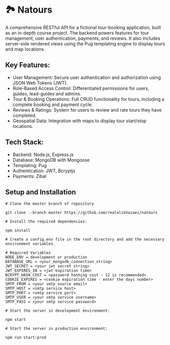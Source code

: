 # 🏞️ Natours
A comprehensive RESTful API for a fictional tour-booking application, built as an in-depth course project.
The backend powers features for tour management, user authentication, payments, and reviews.
It also includes server-side rendered views using the Pug templating engine to display tours and map locations.

## Key Features:

* User Management: Secure user authentication and authorization using JSON Web Tokens (JWT).
* Role-Based Access Control: Differentiated permissions for users, guides, lead-guides and admins.
* Tour & Booking Operations: Full CRUD functionality for tours, including a complete booking and payment cycle.
* Reviews & Ratings: System for users to review and rate tours they have completed.
* Geospatial Data: Integration with maps to display tour start/stop locations.

## Tech Stack:

* Backend: Node.js, Express.js
* Database: MongoDB with Mongoose
* Templating: Pug
* Authentication: JWT, Bcryptjs
* Payments: Zibal

## Setup and Installation

```
# Clone the master branch of repository

git clone --branch master https://github.com/realalikhazaei/natours

# Install the required dependencies:

npm install

# Create a config.env file in the root directory and add the necessary environment variables.

# Required Variables
NODE_ENV = development or production
DATABASE_URL = <your_mongodb_connection_string>
JWT_SECRET = <your jwt secret string>
JWT_EXPIRES_IN = <jwt expiration time>
BCRYPT_HASH_COST = <password hashing cost - 12 is recommended>
COOKIE_EXPIRES = <cookie expiration time - enter the days number>
SMTP_FROM = <your smtp source email>
SMTP_HOST = <smtp service host>
SMTP_PORT = <smtp service port>
SMTP_USER = <your smtp service username>
SMTP_PASS = <your smtp service password>

# Start the server in development environment:

npm start

# Start the server in production environment:

npm run start:prod
```

